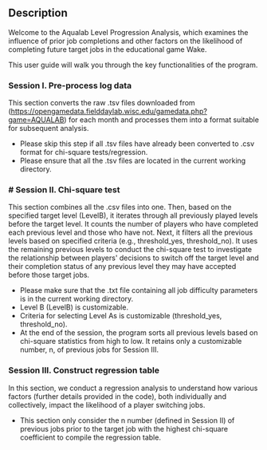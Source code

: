 ## Description

Welcome to the Aqualab Level Progression Analysis, which examines the influence of prior job completions and other factors on the likelihood of completing future target jobs in the educational game Wake.

This user guide will walk you through the key functionalities of the program.

### Session I. Pre-process log data

This section converts the raw .tsv files downloaded from (https://opengamedata.fielddaylab.wisc.edu/gamedata.php?game=AQUALAB) for each month and processes them into a format suitable for subsequent analysis.


* Please skip this step if all .tsv files have already been converted to .csv format for chi-square tests/regression.
* Please ensure that all the .tsv files are located in the current working directory.


### # Session II. Chi-square test

This section combines all the .csv files into one. Then, based on the specified target level (LevelB), it iterates through all previously played levels before the target level. It counts the number of players who have completed each previous level and those who have not. Next, it filters all the previous levels based on specified criteria (e.g., threshold_yes, threshold_no). It uses the remaining previous levels to conduct the chi-square test to investigate the relationship between players' decisions to switch off the target level and their completion status of any previous level they may have accepted before those target jobs.


* Please make sure that the .txt file containing all job difficulty parameters is in the current working directory.
* Level B (LevelB) is customizable.
* Criteria for selecting Level As is customizable (threshold_yes, threshold_no).
* At the end of the session, the program sorts all previous levels based on chi-square statistics from high to low. It retains only a customizable number, n, of previous jobs for Session III.


### Session III. Construct regression table


In this section, we conduct a regression analysis to understand how various factors (further details provided in the code), both individually and collectively, impact the likelihood of a player switching jobs. 

* This section only consider the n number (defined in Session II) of previous jobs prior to the target job with the highest chi-square coefficient to compile the regression table.



